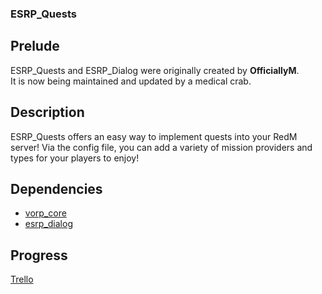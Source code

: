 ### ESRP_Quests
## Prelude
ESRP_Quests and ESRP_Dialog were originally created by **OfficiallyM**.  
It is now being maintained and updated by a medical crab.  
## Description
ESRP_Quests offers an easy way to implement quests into your RedM server! Via the config file, you can add a variety of mission providers and types for your players to enjoy!
## Dependencies
- [vorp_core](https://github.com/VORPCORE/vorp-core-lua)
- [esrp_dialog](https://github.com/bythewood/esrp_dialog)
## Progress
[Trello](https://trello.com/c/PRHdadE4/17-quests)

